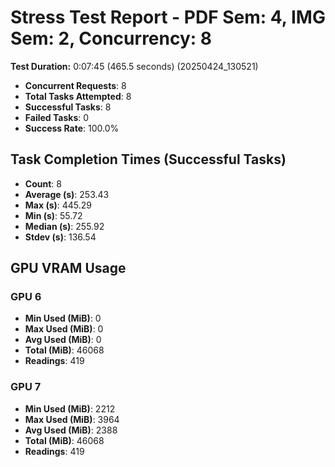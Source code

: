 # Stress Test Report - PDF Sem: 4, IMG Sem: 2, Concurrency: 8

**Test Duration:** 0:07:45 (465.5 seconds) (20250424_130521)

- **Concurrent Requests**: 8
- **Total Tasks Attempted**: 8
- **Successful Tasks**: 8
- **Failed Tasks**: 0
- **Success Rate**: 100.0%

## Task Completion Times (Successful Tasks)

- **Count**: 8
- **Average (s)**: 253.43
- **Max (s)**: 445.29
- **Min (s)**: 55.72
- **Median (s)**: 255.92
- **Stdev (s)**: 136.54

## GPU VRAM Usage

### GPU 6

- **Min Used (MiB)**: 0
- **Max Used (MiB)**: 0
- **Avg Used (MiB)**: 0
- **Total (MiB)**: 46068
- **Readings**: 419

### GPU 7

- **Min Used (MiB)**: 2212
- **Max Used (MiB)**: 3964
- **Avg Used (MiB)**: 2388
- **Total (MiB)**: 46068
- **Readings**: 419


